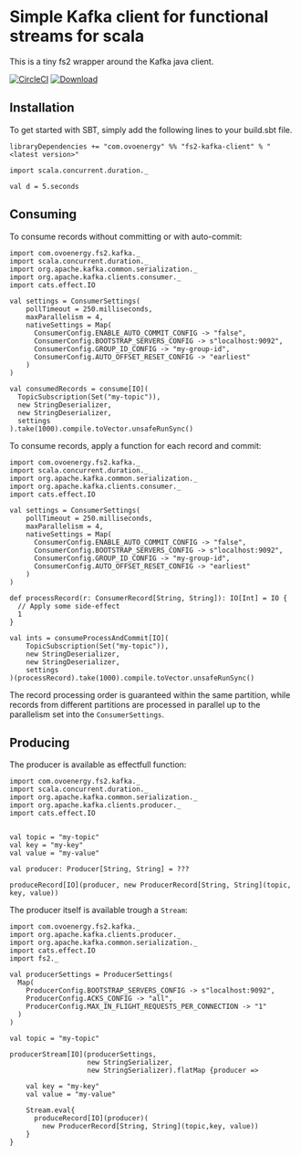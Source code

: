 # Simple Kafka client for functional streams for scala
This is a tiny fs2 wrapper around the Kafka java client.

[![CircleCI](https://circleci.com/gh/ovotech/fs2-kafka-client.svg?style=svg)](https://circleci.com/gh/ovotech/fs2-kafka-client)
[![Download](https://api.bintray.com/packages/ovotech/maven/fs2-kafka-client/images/download.svg) ](https://bintray.com/ovotech/maven/fs2-kafka-client/_latestVersion)  

## Installation
To get started with SBT, simply add the following lines to your build.sbt file.

```sbtshell
libraryDependencies += "com.ovoenergy" %% "fs2-kafka-client" % "<latest version>"
```

```tut:book
import scala.concurrent.duration._

val d = 5.seconds
```

## Consuming
To consume records without committing or with auto-commit:
```tut
import com.ovoenergy.fs2.kafka._
import scala.concurrent.duration._
import org.apache.kafka.common.serialization._
import org.apache.kafka.clients.consumer._
import cats.effect.IO

val settings = ConsumerSettings(
    pollTimeout = 250.milliseconds,
    maxParallelism = 4,
    nativeSettings = Map(
      ConsumerConfig.ENABLE_AUTO_COMMIT_CONFIG -> "false",
      ConsumerConfig.BOOTSTRAP_SERVERS_CONFIG -> s"localhost:9092",
      ConsumerConfig.GROUP_ID_CONFIG -> "my-group-id",
      ConsumerConfig.AUTO_OFFSET_RESET_CONFIG -> "earliest"
    )
)

val consumedRecords = consume[IO](
  TopicSubscription(Set("my-topic")),
  new StringDeserializer,
  new StringDeserializer,
  settings
).take(1000).compile.toVector.unsafeRunSync()

```

To consume records, apply a function for each record and commit:
```tut:silent
import com.ovoenergy.fs2.kafka._
import scala.concurrent.duration._
import org.apache.kafka.common.serialization._
import org.apache.kafka.clients.consumer._
import cats.effect.IO

val settings = ConsumerSettings(
    pollTimeout = 250.milliseconds,
    maxParallelism = 4,
    nativeSettings = Map(
      ConsumerConfig.ENABLE_AUTO_COMMIT_CONFIG -> "false",
      ConsumerConfig.BOOTSTRAP_SERVERS_CONFIG -> s"localhost:9092",
      ConsumerConfig.GROUP_ID_CONFIG -> "my-group-id",
      ConsumerConfig.AUTO_OFFSET_RESET_CONFIG -> "earliest"
    )
)

def processRecord(r: ConsumerRecord[String, String]): IO[Int] = IO {
  // Apply some side-effect
  1
}

val ints = consumeProcessAndCommit[IO](
    TopicSubscription(Set("my-topic")),
    new StringDeserializer,
    new StringDeserializer,
    settings
)(processRecord).take(1000).compile.toVector.unsafeRunSync()
```

The record processing order is guaranteed within the same partition, while records from different partitions are processed
in parallel up to the parallelism set into the `ConsumerSettings`.

## Producing
The producer is available as effectfull function:

```tut:silent
import com.ovoenergy.fs2.kafka._
import scala.concurrent.duration._
import org.apache.kafka.common.serialization._
import org.apache.kafka.clients.producer._
import cats.effect.IO


val topic = "my-topic"
val key = "my-key"
val value = "my-value"

val producer: Producer[String, String] = ???

produceRecord[IO](producer, new ProducerRecord[String, String](topic, key, value))
```

The producer itself is available trough a `Stream`:
```tut:silent
import com.ovoenergy.fs2.kafka._
import org.apache.kafka.clients.producer._
import org.apache.kafka.common.serialization._
import cats.effect.IO
import fs2._

val producerSettings = ProducerSettings(
  Map(
    ProducerConfig.BOOTSTRAP_SERVERS_CONFIG -> s"localhost:9092",
    ProducerConfig.ACKS_CONFIG -> "all",
    ProducerConfig.MAX_IN_FLIGHT_REQUESTS_PER_CONNECTION -> "1"
  )
)

val topic = "my-topic"

producerStream[IO](producerSettings,
                   new StringSerializer,
                   new StringSerializer).flatMap {producer =>
            
    val key = "my-key"
    val value = "my-value"

    Stream.eval{
      produceRecord[IO](producer)(
        new ProducerRecord[String, String](topic,key, value))
    }
}
```

